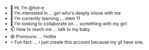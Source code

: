 - 👋 Hi, I’m @hot-e
- 👀 I’m interested in ... girl who's deeply inlove with me 
- 🌱 I’m currently learning ... stem 11
- 💞️ I’m looking to collaborate on ... something with my girl 
- 📫 How to reach me ... talk to my baby
- 😄 Pronouns: ... Hottie
- ⚡ Fun fact: ... i just create this account because my gf have one.

<!---
hot-e/hot-e is a ✨ special ✨ repository because its `README.md` (this file) appears on your GitHub profile.
You can click the Preview link to take a look at your changes.
--->
